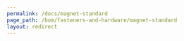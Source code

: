 ```yaml
---
permalink: /docs/magnet-standard
page_path: /bom/fasteners-and-hardware/magnet-standard
layout: redirect
---
```


